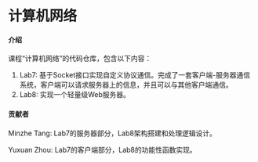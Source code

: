 # 计算机网络

#### 介绍
课程“计算机网络”的代码仓库，包含以下内容：

1. Lab7: 基于Socket接口实现自定义协议通信。完成了一套客户端-服务器通信系统，客户端可以请求服务器上的信息，并且可以与其他客户端通信。
2. Lab8: 实现一个轻量级Web服务器。

#### 贡献者

Minzhe Tang: Lab7的服务器部分，Lab8架构搭建和处理逻辑设计。

Yuxuan Zhou: Lab7的客户端部分，Lab8的功能性函数实现。